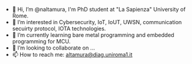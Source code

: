 - 👋 Hi, I’m @naltamura, I'm PhD student at "La Sapienza" University of Rome.
- 👀 I’m interested in Cybersecurity, IoT, IoUT, UWSN, communication secuirty protocol, IOTA technologies.
- 🌱 I’m currently learning bare metal programming and embedded programming for MCU.
- 💞️ I’m looking to collaborate on ...
- 📫 How to reach me: altamura@diag.uniroma1.it

<!---
naltamura/naltamura is a ✨ special ✨ repository because its `README.md` (this file) appears on your GitHub profile.
You can click the Preview link to take a look at your changes.
--->
